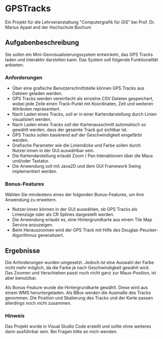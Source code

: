 # GPSTracks
Ein Projekt für die Lehrveranstaltung "Computergrafik für GIS" bei Prof. Dr. Marius Appel and der Hochschule Bochum

## Aufgabenbeschreibung
Sie sollen ein Mini-Geovisualisierungssystem entwickeln, das GPS Tracks laden und interaktiv darstellen kann. Das System soll folgende Funktionalität anbieten:

### Anforderungen
+ Über eine grafische Benutzerschnittstelle können GPS Tracks aus Dateien geladen werden.
+ GPS Tracks werden vereinfacht als einzelne CSV Dateien gespeichert, wobei jede Zeile einen Track-Punkt mit Koordinaten, Zeit und weiteren Attributen repräsentiert.
+ Nach Laden eines Tracks, soll er in einer Kartendarstellung durch Linien visualisiert werden.
+ Nach Laden eines Tracks soll der Kartenausschnitt automatisch so gewählt werden, dass der gesamte Track gut sichtbar ist.
+ GPS Tracks sollen basierend auf der Geschwindigkeit eingefärbt werden.
+ Grafische Parameter wie die Liniendicke und Farbe sollen durch Nutzer:innen in der GUI auswählbar sein.
+ Die Kartendarstellung erlaubt Zoom / Pan Interaktionen über die Maus und/oder Tastatur.
+ Die Anwendung soll mit Java2D und dem GUI Framework Swing implementiert werden.

### Bonus-Features
Wählen Sie mindestens eines der folgenden Bonus-Features, um ihre Anwendung zu erweitern.
+ Nutzer:innen können in der GUI auswählen, ob GPS Tracks als Linienzüge oder als CR Splines dargestellt werden.
+ Die Anwendung erlaubt es, eine Hintergrundkarte aus einem Tile Map Service anzuzeigen.
+ Beim Herauszoomen wird der GPS Track mit Hilfe des Douglas-Peucker-Algorithmus generalisiert.

## Ergebnisse
Die Anforderungen wurden umgesetzt. Jedoch ist eine Auswahl der Farbe nicht mehr möglich, da die Farbe je nach Geschwindigkeit gewählt wird.
Das Zoomen und Verschieben passt noch nicht ganz zur Maus-Position, ist aber benutzbar.

Als Bonus-Feature wurde die Hintergrundkarte gewählt. Diese wird aus einem WMS heruntergeladen. Als BBox werden die Ausmaße des Tracks genommen.
Die Position und Skalierung des Tracks und der Karte passen allerdings noch nicht zusammen.

### Hinweis
Das Projekt wurde in Visual Studio Code erstellt und sollte ohne weiteres darin ausführbar sein.
Bei Fragen bitte an mich wenden.


